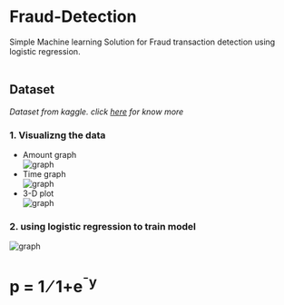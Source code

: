 # Fraud-Detection
Simple Machine learning Solution for Fraud transaction detection using logistic regression. 
</br></br>
## Dataset
*Dataset from kaggle. click [here](https://www.kaggle.com/mlg-ulb/creditcardfraud) for know more* </br>

### 1. Visualizng the data

*  Amount graph</br>
   ![graph](https://github.com/raita0100/Fraud-Detection/blob/master/Images/AmountvsClass.png)
*  Time graph</br>
   ![graph](https://github.com/raita0100/Fraud-Detection/blob/master/Images/TimevsClass.png)
*  3-D plot</br>
   ![graph](https://github.com/raita0100/Fraud-Detection/blob/master/Images/3D-map.png)
   </br>
### 2. using logistic regression to train model
![graph](https://github.com/raita0100/Fraud-Detection/blob/master/Images/content_lr_2.png)
# p = 1 &frasl; 1&plus;e<sup>&#8315;y</sup>
